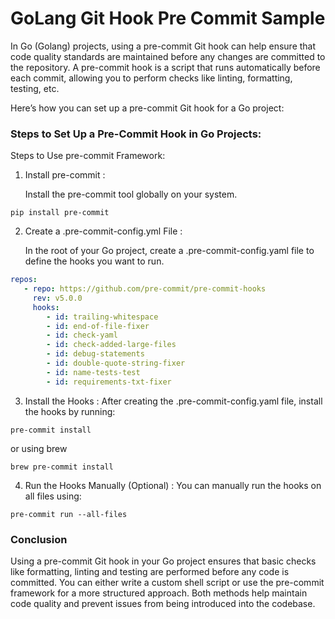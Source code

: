 # GoLang Git Hook Pre Commit Sample

In Go (Golang) projects, using a pre-commit Git hook can help ensure that code quality standards are maintained before
any changes are committed to the repository. A pre-commit hook is a script that runs automatically before each commit,
allowing you to perform checks like linting, formatting, testing, etc.

Here’s how you can set up a pre-commit Git hook for a Go project:

### Steps to Set Up a Pre-Commit Hook in Go Projects:

Steps to Use pre-commit Framework:

1. Install pre-commit :

   Install the pre-commit tool globally on your system.

```shell
pip install pre-commit
```

2. Create a .pre-commit-config.yml File :

   In the root of your Go project, create a .pre-commit-config.yaml file to define the hooks you want to run.

```yaml
repos:
   - repo: https://github.com/pre-commit/pre-commit-hooks
     rev: v5.0.0
     hooks:
        - id: trailing-whitespace
        - id: end-of-file-fixer
        - id: check-yaml
        - id: check-added-large-files
        - id: debug-statements
        - id: double-quote-string-fixer
        - id: name-tests-test
        - id: requirements-txt-fixer
```

3. Install the Hooks :
   After creating the .pre-commit-config.yaml file, install the hooks by running:

```shell
pre-commit install
```

or using brew

```shell
brew pre-commit install
```

4. Run the Hooks Manually (Optional) :
   You can manually run the hooks on all files using:

```shell
pre-commit run --all-files
```

### Conclusion

Using a pre-commit Git hook in your Go project ensures that basic checks like formatting, linting and testing are
performed before any code is committed. You can either write a custom shell script or use the pre-commit framework for
a more structured approach. Both methods help maintain code quality and prevent issues from being introduced into the
codebase.
